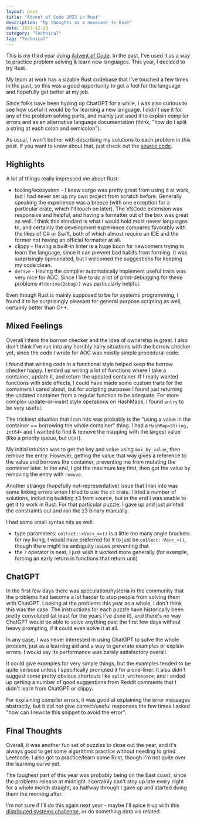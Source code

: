 ```yaml
---
layout: post
title: "Advent of Code 2023 in Rust"
description: "My thoughts as a newcomer to Rust"
date: 2023-12-28
category: "Technical"
tag: "Technical"
---
```


This is my third year doing [Advent of Code](https://adventofcode.com/2023). In the past, I've used it as a way to practice problem solving & learn new languages. This year, I decided to try Rust.

My team at work has a sizable Rust codebase that I've touched a few times in the past, so this was a good opportunity to get a feel for the language and hopefully get better at my job.

Since folks have been hyping up ChatGPT for a while, I was also curious to see how useful it would be for learning a new language. I didn't use it for any of the problem solving parts, and mainly just used it to explain compiler errors and as an alternative language documentation (think, "how do I split a string at each colon and semicolon").

As usual, I won't bother with describing my solutions to each problem in this post. If you want to know about that, just check out the [source code](https://github.com/yangdanny97/advent-of-code-2023-rust). 

<!-- more -->

## Highlights

A lot of things really impressed me about Rust:
- tooling/ecosystem - I knew cargo was pretty great from using it at work, but I had never set up my own project from scratch before. Generally speaking the experience was a breeze (with one exception for a particular crate, which I'll touch on later). The VSCode extension was responsive and helpful, and having a formatter out of the box was great as well. I think this standard is what I would hold most newer languages to, and certainly the development experience compares favorably with the likes of C# or Swift, both of which almost require an IDE and the former not having an official formatter at all.
- clippy - Having a built-in linter is a huge boon for newcomers trying to learn the language, since it can prevent bad habits from forming. It was surprisingly opinionated, but I welcomed the suggestions for keeping my code clean.
- `derive` - Having the compiler automatically implement useful traits was very nice for AOC. Since I like to do a lot of print-debugging for these problems `#[derive(Debug)]` was particularly helpful.

Even though Rust is mainly supposed to be for systems programming, I found it to be surprisingly pleasant for general purpose scripting as well, certainly better than C++.

## Mixed Feelings

Overall I think the borrow checker and the idea of ownership is great. I also don't think I've run into any horribly hairy situations with the borrow checker yet, since the code I wrote for AOC was mostly simple procedural code. 

I found that writing code in a functional style helped keep the borrow checker happy. I ended up writing a lot of functions where I take a container, update it, and return the updated container. If I really wanted functions with side effects, I could have made some custom traits for the containers I cared about, but for scripting purposes I found just returning the updated container from a regular function to be adequate. For more complex update-or-insert style operations on HashMaps, I found `entry` to be very useful. 

The trickiest situation that I ran into was probably is the "using a value in the container == borrowing the whole container" thing. I had a `HashMap<String, int64>` and I wanted to find & remove the mapping with the largest value (like a priority queue, but `O(n)`). 

My initial intuition was to get the key and value using `max_by_value`, then remove the entry. However, getting the value that way gives a reference to the value and borrows the container, preventing me from mutating the container later. In the end, I got the maximum key first, then got the value by removing the entry with `remove`.

Another strange (hopefully not-representative) issue that I ran into was some linking errors when I tried to use the `z3` crate. I tried a number of solutions, including building z3 from source, but in the end I was unable to get it to work in Rust. For that particular puzzle, I gave up and just printed the constraints out and ran the z3 binary manually.

I had some small syntax nits as well:
- type parameters: `collect::<Vec<_>>()` is a little too many angle brackets for my liking, I would have preferred for it to just be `collect::Vec<_>()`, though there might be ambiguity issues preventing that
- the `?` operator is neat, I just wish it worked more generally (for example, forcing an early return in functions that return unit)

## ChatGPT

In the first few days there was speculation/hysteria in the community that the problems had become a lot harder to stop people from solving them with ChatGPT. Looking at the problems this year as a whole, I don't think this was the case. The instructions for each puzzle have historically been pretty convoluted (at least for the years I've done it), and there's no way ChatGPT would be able to solve anything past the first few days without heavy prompting, if it could even solve it at all.

In any case, I was never interested in using ChatGPT to solve the whole problem, just as a learning aid and a way to generate examples or explain errors. I would say its performance was barely satisfactory overall. 

It could give examples for very simple things, but the examples tended to be quite verbose unless I specifically prompted it for a one-liner. It also didn't suggest some pretty obvious shortcuts like `split_whitespace`, and I ended up getting a number of good suggestions from Reddit comments that I didn't learn from ChatGPT or clippy.

For explaining compiler errors, it was good at explaining the error messages abstractly, but it did not give correct/useful responses the few times I asked "how can I rewrite this snippet to avoid the error".

## Final Thoughts

Overall, it was another fun set of puzzles to close out the year, and it's always good to get some algorithms practice without needing to grind Leetcode. I also got to practice/learn some Rust, though I'm not quite over the learning curve yet.

The toughest part of this year was probably being on the East coast, since the problems release at midnight. I certainly can't stay up late every night for a whole month straight, so halfway through I gave up and started doing them the morning after. 

I'm not sure if I'll do this again next year - maybe I'll spice it up with this [distributed systems challenge](https://fly.io/dist-sys/1/), or do something data vis related.

